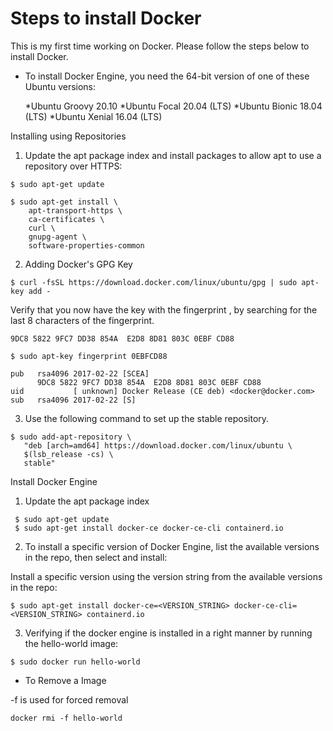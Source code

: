 # Steps to install Docker

This is my first time working on Docker. Please follow the steps below to install Docker.

* To install Docker Engine, you need the 64-bit version of one of these Ubuntu versions:

  *Ubuntu Groovy 20.10
  *Ubuntu Focal 20.04 (LTS)
  *Ubuntu Bionic 18.04 (LTS)
  *Ubuntu Xenial 16.04 (LTS)
  
Installing using Repositories

1. Update the apt package index and install packages to allow apt to use a repository over HTTPS:

````
$ sudo apt-get update

$ sudo apt-get install \
    apt-transport-https \
    ca-certificates \
    curl \
    gnupg-agent \
    software-properties-common
````
2. Adding Docker's GPG Key

````
$ curl -fsSL https://download.docker.com/linux/ubuntu/gpg | sudo apt-key add -
````
Verify that you now have the key with the fingerprint 
, by searching for the last 8 characters of the fingerprint.

````
9DC8 5822 9FC7 DD38 854A  E2D8 8D81 803C 0EBF CD88
````
````
$ sudo apt-key fingerprint 0EBFCD88

pub   rsa4096 2017-02-22 [SCEA]
      9DC8 5822 9FC7 DD38 854A  E2D8 8D81 803C 0EBF CD88
uid           [ unknown] Docker Release (CE deb) <docker@docker.com>
sub   rsa4096 2017-02-22 [S]
````
3. Use the following command to set up the stable repository.
````
$ sudo add-apt-repository \
   "deb [arch=amd64] https://download.docker.com/linux/ubuntu \
   $(lsb_release -cs) \
   stable"
````
Install Docker Engine

1. Update the apt package index
````
 $ sudo apt-get update
 $ sudo apt-get install docker-ce docker-ce-cli containerd.io
````
2. To install a specific version of Docker Engine, list the available versions in the repo, then select and install:

Install a specific version using the version string from the available versions in the repo:
````
$ sudo apt-get install docker-ce=<VERSION_STRING> docker-ce-cli=<VERSION_STRING> containerd.io
````
3. Verifying if the docker engine is installed in a right manner by running the hello-world image:
````
$ sudo docker run hello-world
````

* To Remove a Image
 
-f is used for forced removal 
````
docker rmi -f hello-world
````

